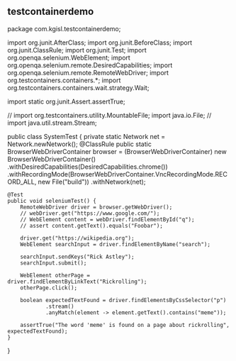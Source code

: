 ## testcontainerdemo

package com.kgisl.testcontainerdemo;

import org.junit.AfterClass;
import org.junit.BeforeClass;
import org.junit.ClassRule;
import org.junit.Test;
import org.openqa.selenium.WebElement;
import org.openqa.selenium.remote.DesiredCapabilities;
import org.openqa.selenium.remote.RemoteWebDriver;
import org.testcontainers.containers.*;
import org.testcontainers.containers.wait.strategy.Wait;

import static org.junit.Assert.assertTrue;

// import org.testcontainers.utility.MountableFile;​
import java.io.File;
// import java.util.stream.Stream;​

public class SystemTest {
    private static Network net = Network.newNetwork();
    @ClassRule
    public static BrowserWebDriverContainer browser = (BrowserWebDriverContainer) new BrowserWebDriverContainer()
            .withDesiredCapabilities(DesiredCapabilities.chrome())
            .withRecordingMode(BrowserWebDriverContainer.VncRecordingMode.RECORD_ALL, new File("build"))
            .withNetwork(net);

    @Test
    public void seleniumTest() {
        RemoteWebDriver driver = browser.getWebDriver();
        // webDriver.get("https://www.google.com/");
        // WebElement content = webDriver.findElementById("q");
        // assert content.getText().equals("Foobar");

        driver.get("https://wikipedia.org");
        WebElement searchInput = driver.findElementByName("search");

        searchInput.sendKeys("Rick Astley");
        searchInput.submit();

        WebElement otherPage = driver.findElementByLinkText("Rickrolling");
        otherPage.click();

        boolean expectedTextFound = driver.findElementsByCssSelector("p")
                .stream()
                .anyMatch(element -> element.getText().contains("meme"));

        assertTrue("The word 'meme' is found on a page about rickrolling", expectedTextFound);
    }
}
